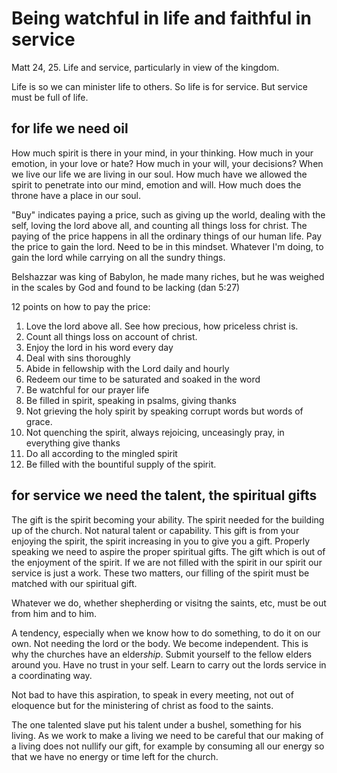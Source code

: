 # Being watchful in life and faithful in service

Matt 24, 25. Life and service, particularly in view of the kingdom. 

Life is so we can minister life to others. So life is for service. But service must be full of life. 

## for life we need oil

How much spirit is there in your mind, in your thinking. How much in your emotion, in your love or hate? How much in your will, your decisions? When we live our life we are living in our soul. How much have we allowed the spirit to penetrate into our mind, emotion and will. How much does the throne have a place in our soul. 

"Buy" indicates paying a price, such as giving up the world, dealing with the self, loving the lord above all, and counting all things loss for christ.
The paying of the price happens in all the ordinary things of our human life. Pay the price to gain the lord. Need to be in this mindset. Whatever I'm doing, to gain the lord while carrying on all the sundry things. 

Belshazzar was king of Babylon, he made many riches, but he was weighed in the scales by God and found to be lacking (dan 5:27)

12 points on how to pay the price:
1. Love the lord above all. See how precious, how priceless christ is.
2. Count all things loss on account of christ. 
3. Enjoy the lord in his word every day
4. Deal with sins thoroughly
5. Abide in fellowship with the Lord daily and hourly
6. Redeem our time to be saturated and soaked in the word
7. Be watchful for our prayer life
8. Be filled in spirit, speaking in psalms, giving thanks
9. Not grieving the holy spirit by speaking corrupt words but words of grace.
10. Not quenching the spirit, always rejoicing, unceasingly pray, in everything give thanks
11. Do all according to the mingled spirit
12. Be filled with the bountiful supply of the spirit.

## for service we need the talent, the spiritual gifts

The gift is the spirit becoming your ability. The spirit needed for the building up of the church. Not natural talent or capability. This gift is from your enjoying the spirit, the spirit increasing in you to give you a gift. Properly speaking we need to aspire the proper spiritual gifts. The gift which is out of the enjoyment of the spirit. If we are not filled with the spirit in our spirit our service is just a work. These two matters, our filling of the spirit must be matched with our spiritual gift.

Whatever we do, whether shepherding or visitng the saints, etc, must be out from him and to him.

A tendency, especially when we know how to do something, to do it on our own. Not needing the lord or the body. We become independent. This is why the churches have an elder*ship*. Submit yourself to the fellow elders around you. Have no trust in your self. Learn to carry out the lords service in a coordinating way.

Not bad to have this aspiration, to speak in every meeting, not out of eloquence but for the ministering of christ as food to the saints.

The one talented slave put his talent under a bushel, something for his living. As we work to make a living we need to be careful that our making of a living does not nullify our gift, for example by consuming all our energy so that we have no energy or time left for the church.

